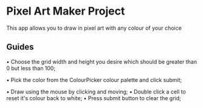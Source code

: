# Pixel Art Maker Project
This app allows you to draw in pixel art with any colour of your choice

## Guides

• Choose the grid width and height you desire which should be greater than 0 but less than 100; 

• Pick the color from the ColourPicker colour palette and click submit;

• Draw using the mouse by clicking and moving;
• Double click a cell to reset it's colour back to white;
• Press submit button to clear the grid;
